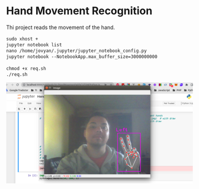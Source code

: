 # Hand Movement Recognition

Thi project reads the movement of the hand.

```
sudo xhost +
jupyter notebook list
nano /home/jovyan/.jupyter/jupyter_notebook_config.py
jupyter notebook --NotebookApp.max_buffer_size=3000000000

chmod +x req.sh
./req.sh
```
![Image Title](./handmovemouse.png)